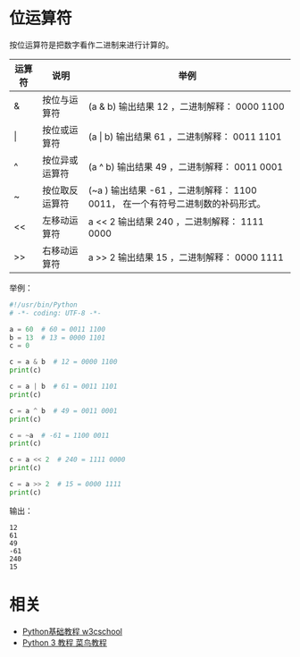 

# 位运算符

按位运算符是把数字看作二进制来进行计算的。


| 运算符 | 说明             | 举例                                  |
| ---- | -------------- | ------------------------------------------------------------ |
| &    | 按位与运算符   | (a & b) 输出结果 12 ，二进制解释： 0000 1100                 |
| \|   | 按位或运算符   | (a \| b) 输出结果 61 ，二进制解释： 0011 1101                |
| ^    | 按位异或运算符 | (a ^ b) 输出结果 49 ，二进制解释： 0011 0001                 |
| ~    | 按位取反运算符 | (~a ) 输出结果 -61 ，二进制解释： 1100 0011， 在一个有符号二进制数的补码形式。 |
| <<   | 左移动运算符   | a << 2 输出结果 240 ，二进制解释： 1111 0000                 |
| >>   | 右移动运算符   | a >> 2 输出结果 15 ，二进制解释： 0000 1111                  |


举例：

```py
#!/usr/bin/Python
# -*- coding: UTF-8 -*-

a = 60  # 60 = 0011 1100
b = 13  # 13 = 0000 1101
c = 0

c = a & b  # 12 = 0000 1100
print(c)

c = a | b  # 61 = 0011 1101
print(c)

c = a ^ b  # 49 = 0011 0001
print(c)

c = ~a  # -61 = 1100 0011
print(c)

c = a << 2  # 240 = 1111 0000
print(c)

c = a >> 2  # 15 = 0000 1111
print(c)
```

输出：

```
12
61
49
-61
240
15
```





# 相关

- [Python基础教程 w3cschool](https://www.w3cschool.cn/Python/)
- [Python 3 教程 菜鸟教程](http://www.runoob.com/Python3/Python3-tutorial.html)
